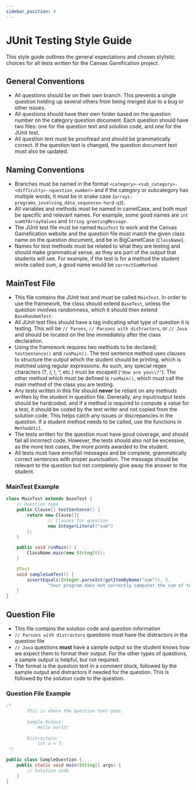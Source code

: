 ```yaml
---
sidebar_position: 4
---
```


# JUnit Testing Style Guide

This style guide outlines the general expectations and chosen stylistic choices for all tests written for the Canvas
Gamification project.

## General Conventions

- All questions should be on their own branch. This prevents a single question holding up several others from being
  merged due to a bug or other issues.
- All questions should have their own folder based on the question number on the category question document. Each
  question should have two files: one for the question text and solution code, and one for the JUnit test.
- All question text must be proofread and should be grammatically correct. If the question text is changed, the question
  document text must also be updated.

## Naming Conventions

- Branches must be named in the format `<category>-<sub_category>-<difficulty>-<question_number>` and if the category or
  subcategory has multiple words, it must be in snake case
  (`arrays-programs_involving_data_sequences-hard-q3`).
- All variables and methods must be named in camelCase, and both must be specific and relevant names. For example, some
  good names are `int sumOfArrayValues` and `String greetingMessage`.
- The JUnit test file must be named `MainTest` to work and the Canvas Gamefication website and the question file must
  match the given class name on the question document, and be in BigCamelCase (`ClassName`).
- Names for test methods must be related to what they are testing and should make grammatical sense, as they are part of
  the output that students will see. For example, if the test is for a method the student wrote called sum, a good name
  would be
  `correctSumMethod`.

## MainTest File

- This file contains the JUnit test and must be called `MainTest`. In order to use the framework, the class should
  extend `BaseTest`, unless the question involves randomness, which it should then extend `BaseRandomTest`.
- All JUnit test files should have a tag indicating what type of question it is testing. This will be `// Parons`,
  `// Parsons with distractors`, or `// Java` and should be located on the line immediately after the class declaration.
- Using the framework requires two methods to be declared; `testSentence()` and `runMain()`. The test sentence method
  uses clauses to structure the output which the student should be printing, which is matched using regular expressions.
  As such, any special regex characters (?, /, !, ^, etc.) must be escaped (`"How are you\\?"`). The other method which
  must be defined is `runMain()`, which must call the main method of the class you are testing.
- Any tests written in this file should **never** be reliant on any methods written by the student in question file.
  Generally, any input/output tests should be hardcoded, and if a method is required to compute a value for a test, it
  should be coded by the test writer and not copied from the solution code. This helps catch any issues or discrepancies
  in the question. If a student method needs to be called, use the functions in `MethodUtil`.
- The tests written for the question must have good coverage, and should fail all incorrect code. However, the tests
  should also not be excessive, as the more test cases, the more points awarded to the student.
- All tests must have error/fail messages and be complete, grammatically correct sentences with proper punctuation. The
  message should be relevant to the question but not completely give away the answer to the student.

### MainTest Example

```java
class MainTest extends BaseTest {
    // Question type
    public Clause[] testSentence() {
        return new Clause[]{
                // Clauses for question
                new IntegerLiteral("sum")
        };
    }

    public void runMain() {
        ClassName.main(new String[0]);
    }

    @Test
    void sampleSumTest() {
        assertEquals(Integer.parseInt(getItemByName("sum")), 5,
                "Your program does not correctly computer the sum of two numbers.");
    }
}
```

## Question File

- This file contains the solution code and question information
- `// Parsons with distractors` questions must have the distractors in the question file
- `// Java` questions **must** have a sample output so the student knows how we expect them to format their output. For
  the other types of questions, a sample output is helpful, but not required.
- The format is the question text in a comment block, followed by the sample output and distractors if needed for the
  question. This is followed by the solution code to the question.

### Question File Example

```java
/*
        This is where the question text goes.
        
        Sample Output: 
            Hello world!
            
        Distractors:
            int a = 7;     
 */

public class SampleQuestion {
    public static void main(String[] args) {
        // Solution code
    }
}
```
